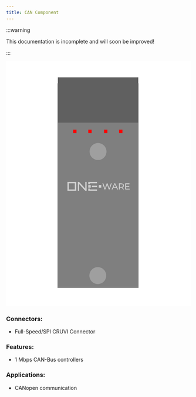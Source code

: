```yaml
---
title: CAN Component
---
```


:::warning

This documentation is incomplete and will soon be improved!

:::

![Camera Component](img/Component_CAN.png)

### Connectors:
-	Full-Speed/SPI CRUVI Connector

### Features: 
-	1 Mbps CAN-Bus controllers

### Applications: 
-	CANopen communication
